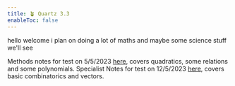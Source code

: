 ```yaml
---
title: 🪴 Quartz 3.3
enableToc: false
---
```


hello welcome i plan on doing a lot of maths and maybe some science stuff we'll see

Methods notes for test on 5/5/2023 [here](notes_1.md), covers quadratics, some relations and some polynomials.
Specialist Notes for test on 12/5/2023 [here](spec11term2.md), covers basic combinatorics and vectors.
